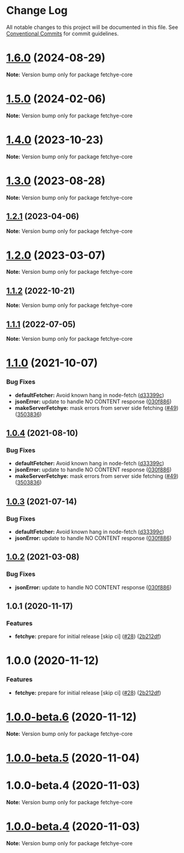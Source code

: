 # Change Log

All notable changes to this project will be documented in this file.
See [Conventional Commits](https://conventionalcommits.org) for commit guidelines.

# [1.6.0](https://github.com/americanexpress/fetchye/compare/v1.4.0...v1.6.0) (2024-08-29)

**Note:** Version bump only for package fetchye-core





# [1.5.0](https://github.com/americanexpress/fetchye/compare/v1.4.0...v1.5.0) (2024-02-06)

**Note:** Version bump only for package fetchye-core





# [1.4.0](https://github.com/americanexpress/fetchye/compare/v1.3.0...v1.4.0) (2023-10-23)

**Note:** Version bump only for package fetchye-core





# [1.3.0](https://github.com/americanexpress/fetchye/compare/v1.2.0...v1.3.0) (2023-08-28)

**Note:** Version bump only for package fetchye-core





## [1.2.1](https://github.com/americanexpress/fetchye/compare/v1.2.0...v1.2.1) (2023-04-06)

**Note:** Version bump only for package fetchye-core





# [1.2.0](https://github.com/americanexpress/fetchye/compare/v1.1.0...v1.2.0) (2023-03-07)

**Note:** Version bump only for package fetchye-core





## [1.1.2](https://github.com/americanexpress/fetchye/compare/v1.1.0...v1.1.2) (2022-10-21)

**Note:** Version bump only for package fetchye-core





## [1.1.1](https://github.com/americanexpress/fetchye/compare/v1.1.0...v1.1.1) (2022-07-05)

**Note:** Version bump only for package fetchye-core





# [1.1.0](https://github.com/americanexpress/fetchye/compare/v1.0.0...v1.1.0) (2021-10-07)


### Bug Fixes

* **defaultFetcher:** Avoid known hang in node-fetch ([d33399c](https://github.com/americanexpress/fetchye/commit/d33399c71c6809a868c8f6b928ed349d995d8f6a))
* **jsonError:** update to handle NO CONTENT response ([030f886](https://github.com/americanexpress/fetchye/commit/030f8863de37fef253fcac477d8f30c55bd88cf7))
* **makeServerFetchye:** mask errors from server side fetching ([#49](https://github.com/americanexpress/fetchye/issues/49)) ([3503836](https://github.com/americanexpress/fetchye/commit/3503836ea914ff4877af1682c7c672e834286264))





## [1.0.4](https://github.com/americanexpress/fetchye/compare/v1.0.0...v1.0.4) (2021-08-10)


### Bug Fixes

* **defaultFetcher:** Avoid known hang in node-fetch ([d33399c](https://github.com/americanexpress/fetchye/commit/d33399c71c6809a868c8f6b928ed349d995d8f6a))
* **jsonError:** update to handle NO CONTENT response ([030f886](https://github.com/americanexpress/fetchye/commit/030f8863de37fef253fcac477d8f30c55bd88cf7))
* **makeServerFetchye:** mask errors from server side fetching ([#49](https://github.com/americanexpress/fetchye/issues/49)) ([3503836](https://github.com/americanexpress/fetchye/commit/3503836ea914ff4877af1682c7c672e834286264))





## [1.0.3](https://github.com/americanexpress/fetchye/compare/v1.0.0...v1.0.3) (2021-07-14)


### Bug Fixes

* **defaultFetcher:** Avoid known hang in node-fetch ([d33399c](https://github.com/americanexpress/fetchye/commit/d33399c71c6809a868c8f6b928ed349d995d8f6a))
* **jsonError:** update to handle NO CONTENT response ([030f886](https://github.com/americanexpress/fetchye/commit/030f8863de37fef253fcac477d8f30c55bd88cf7))





## [1.0.2](https://github.com/americanexpress/fetchye/compare/v1.0.0...v1.0.2) (2021-03-08)


### Bug Fixes

* **jsonError:** update to handle NO CONTENT response ([030f886](https://github.com/americanexpress/fetchye/commit/030f8863de37fef253fcac477d8f30c55bd88cf7))





## 1.0.1 (2020-11-17)


### Features

* **fetchye:** prepare for initial release [skip ci] ([#28](https://github.com/americanexpress/fetchye/issues/28)) ([2b212df](https://github.com/americanexpress/fetchye/commit/2b212df8fab4405e2b7c51ad687a280cfe27ebbd))





# 1.0.0 (2020-11-12)


### Features

* **fetchye:** prepare for initial release [skip ci] ([#28](https://github.com/americanexpress/fetchye/issues/28)) ([2b212df](https://github.com/americanexpress/fetchye/commit/2b212df8fab4405e2b7c51ad687a280cfe27ebbd))





# [1.0.0-beta.6](https://github.com/americanexpress/fetchye/compare/v1.0.0-beta.5...v1.0.0-beta.6) (2020-11-12)

**Note:** Version bump only for package fetchye-core





# [1.0.0-beta.5](https://github.com/americanexpress/fetchye/compare/v1.0.0-beta.3...v1.0.0-beta.5) (2020-11-04)



# 1.0.0-beta.4 (2020-11-03)

**Note:** Version bump only for package fetchye-core





# [1.0.0-beta.4](https://github.com/americanexpress/fetchye/compare/v1.0.0-beta.3...v1.0.0-beta.4) (2020-11-03)

**Note:** Version bump only for package fetchye-core
